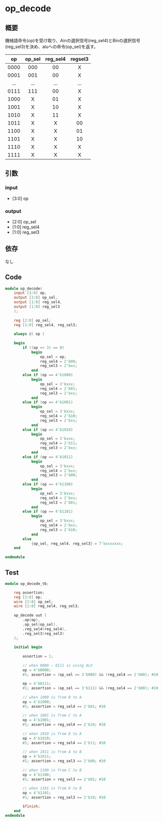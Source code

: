 # op_decode

## 概要

機械語命令(op)を受け取り、Ainの選択信号(reg_sel4)とBinの選択信号(reg_sel3)を決め、aluへの命令(op_sel)を返す。

|  op  | op_sel | reg_sel4 | regsel3 |
| :--: | :----: | :------: | :-----: |
| 0000 |  000   |    00    |    X    |
| 0001 |  001   |    00    |    X    |
| ...  |  ...   |   ...    |   ...   |
| 0111 |  111   |    00    |    X    |
| 1000 |   X    |    01    |    X    |
| 1001 |   X    |    10    |    X    |
| 1010 |   X    |    11    |    X    |
| 1011 |   X    |    X     |   00    |
| 1100 |   X    |    X     |   01    |
| 1101 |   X    |    X     |   10    |
| 1110 |   X    |    X     |    X    |
| 1111 |   X    |    X     |    X    |

## 引数

### input

- [3:0] op

### output

- [2:0] op_sel
- [1:0] reg_sel4
- [1:0] reg_sel3

## 依存

なし

## Code

```verilog
module op_decode(
    input [3:0] op,
    output [2:0] op_sel,
    output [1:0] reg_sel4,
    output [1:0] reg_sel3
    );
    
    reg [2:0] op_sel;
    reg [1:0] reg_sel4, reg_sel3;
    
    always @( op )
    
    begin
        if ((op >> 3) == 0)
            begin
                op_sel = op;
                reg_sel4 = 2'b00;
                reg_sel3 = 2'bxx;
            end
        else if (op == 4'b1000)
            begin
                op_sel = 3'bxxx;
                reg_sel4 = 2'b01;
                reg_sel3 = 2'bxx;
            end
        else if (op == 4'b1001)
            begin
                op_sel = 3'bxxx;
                reg_sel4 = 2'b10;
                reg_sel3 = 2'bxx;
            end
        else if (op == 4'b1010)
            begin
                op_sel = 3'bxxx;
                reg_sel4 = 2'b11;
                reg_sel3 = 2'bxx;
            end
        else if (op == 4'b1011)
            begin
                op_sel = 3'bxxx;
                reg_sel4 = 2'bxx;
                reg_sel3 = 2'b00;
            end
        else if (op == 4'b1100)
            begin
                op_sel = 3'bxxx;
                reg_sel4 = 2'bxx;
                reg_sel3 = 2'b01;
            end
        else if (op == 4'b1101)
            begin
                op_sel = 3'bxxx;
                reg_sel4 = 2'bxx;
                reg_sel3 = 2'b10;
            end
        else
            {op_sel, reg_sel4, reg_sel3} = 7'bxxxxxxx;
    end
    
endmodule
```

## Test

```verilog
module op_decode_tb;

    reg assertion;
    reg [3:0] op;
    wire [2:0] op_sel;
    wire [1:0] reg_sel4, reg_sel3;
    
    op_decode uut (
        .op(op),
        .op_sel(op_sel),
        .reg_sel4(reg_sel4),
        .reg_sel3(reg_sel3)
    );
    
    initial begin
        
        assertion = 1;
        
        // when 0000 ~ 0111 is using ALU
        op = 4'b0000;
        #1; assertion = (op_sel == 3'b000) && (reg_sel4 == 2'b00); #10
        
        op = 4'b0111;
        #1; assertion = (op_sel == 3'b111) && (reg_sel4 == 2'b00); #10
        
        // when 1000 is from B to A
        op = 4'b1000;
        #1; assertion = reg_sel4 == 2'b01; #10
        
        // when 1001 is from C to A
        op = 4'b1001;
        #1; assertion = reg_sel4 == 2'b10; #10
        
        // when 1010 is from D to A
        op = 4'b1010;
        #1; assertion = reg_sel4 == 2'b11; #10
        
        // when 1011 is from A to B
        op = 4'b1011;
        #1; assertion = reg_sel3 == 2'b00; #10
        
        // when 1100 is from C to B
        op = 4'b1100;
        #1; assertion = reg_sel3 == 2'b01; #10
        
        // when 1101 is from D to B
        op = 4'b1101;
        #1; assertion = reg_sel3 == 2'b10; #10

        $finish;
    end
endmodule
```
